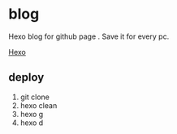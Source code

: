 # blog
Hexo blog for github page .  Save it for every pc.

[Hexo](https://hexo.io/zh-cn/docs/writing.html)

## deploy
1. git clone
2. hexo clean
3. hexo g
4. hexo d
